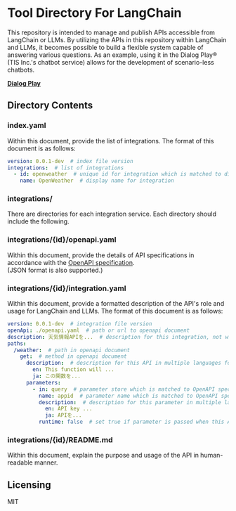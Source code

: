 # Tool Directory For LangChain
This repository is intended to manage and publish APIs accessible from LangChain or LLMs.
By utilizing the APIs in this repository within LangChain and LLMs, it becomes possible to build a flexible system capable of answering various questions.
As an example, using it in the Dialog Play® (TIS Inc.'s chatbot service) allows for the development of scenario-less chatbots.

**[Dialog Play](https://www.tis.jp/service_solution/dialogplay/)**

## Directory Contents
### index.yaml
Within this document, provide the list of integrations.
The format of this document is as follows:
```yaml
version: 0.0.1-dev  # index file version
integrations:  # list of integrations
  - id: openweather  # unique id for integration which is matched to directory name in integrations
    name: OpenWeather  # display name for integration
```

### integrations/
There are directories for each integration service.
Each directory should include the following.

### integrations/{id}/openapi.yaml
Within this document, provide the details of API specifications in accordance with the [OpenAPI specification](https://swagger.io/specification/).  
(JSON format is also supported.)

### integrations/{id}/integration.yaml
Within this document, provide a formatted description of the API's role and usage for LangChain and LLMs.
The format of this document is as follows:
```yaml
version: 0.0.1-dev  # integration file version
openApi: ./openapi.yaml  # path or url to openapi document
description: 天気情報APIを...  # description for this integration, not what LLMs read
paths:
  /weather:  # path in openapi document
    get:  # method in openapi document
      description:  # description for this API in multiple languages for LLMs (ISO 639-1)
        en: This function will ...
        ja: この関数を...
      parameters:
        - in: query  # parameter store which is matched to OpenAPI spec
          name: appid  # parameter name which is matched to OpenAPI spec
          description:  # description for this parameter in multiple languages for LLMs
            en: API key ...
            ja: APIを...
          runtime: false  # set true if parameter is passed when this API is executed
```
### integrations/{id}/README.md
Within this document, explain the purpose and usage of the API in human-readable manner.

## Licensing
MIT
